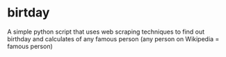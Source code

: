 # birtday
A simple python script that uses web scraping techniques to find out birthday and calculates of any famous person (any person on Wikipedia = famous person)
